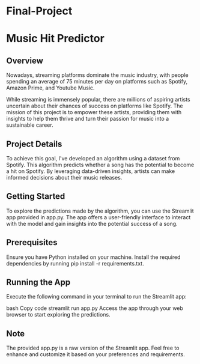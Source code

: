 # Final-Project

# Music Hit Predictor
## Overview
Nowadays, streaming platforms dominate the music industry, with people spending an average of 75 minutes per day on platforms such as Spotify, Amazon Prime, and Youtube Music.

While streaming is immensely popular, there are millions of aspiring artists uncertain about their chances of success on platforms like Spotify. The mission of this project is to empower these artists, providing them with insights to help them thrive and turn their passion for music into a sustainable career.

## Project Details
To achieve this goal, I've developed an algorithm using a dataset from Spotify. This algorithm predicts whether a song has the potential to become a hit on Spotify. By leveraging data-driven insights, artists can make informed decisions about their music releases.

## Getting Started
To explore the predictions made by the algorithm, you can use the Streamlit app provided in app.py. The app offers a user-friendly interface to interact with the model and gain insights into the potential success of a song.

## Prerequisites
Ensure you have Python installed on your machine.
Install the required dependencies by running pip install -r requirements.txt.


## Running the App
Execute the following command in your terminal to run the Streamlit app:

bash
Copy code
streamlit run app.py
Access the app through your web browser to start exploring the predictions.

## Note
The provided app.py is a raw version of the Streamlit app. Feel free to enhance and customize it based on your preferences and requirements.
